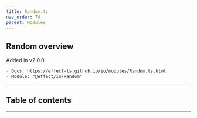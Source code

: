 ```yaml
---
title: Random.ts
nav_order: 74
parent: Modules
---
```


## Random overview

Added in v2.0.0

```md
- Docs: https://effect-ts.github.io/io/modules/Random.ts.html
- Module: "@effect/io/Random"
```

---

<h2 class="text-delta">Table of contents</h2>

---
